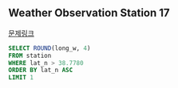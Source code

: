 ## Weather Observation Station 17

[문제링크](https://www.hackerrank.com/challenges/weather-observation-station-17/problem?isFullScreen=true)
```sql
SELECT ROUND(long_w, 4)
FROM station
WHERE lat_n > 38.7780
ORDER BY lat_n ASC
LIMIT 1
```
